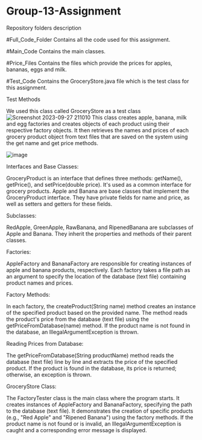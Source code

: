 # Group-13-Assignment

Repository folders description

#Full_Code_Folder
Contains all the code used for this assignment.

#Main_Code
Contains the main classes.

#Price_Files
Contains the files which provide the prices for apples, bananas, eggs and milk.

#Test_Code
Contains the GroceryStore.java file which is the test class for this assignment.

Test Methods

We used this class called GroceryStore as a test class
![Screenshot 2023-09-27 211010](https://github.com/EsotericProgrammer/Group-13-Assignment/assets/140844647/11f55950-a7fc-4be3-b506-912a7f218f41)
This class creates apple, banana, milk and egg factories and creates objects of each product using their respective factory objects. It then retrieves the names and prices of each grocery product object from text files that are saved on the system using the get name and get price methods.

![image](https://github.com/EsotericProgrammer/Group-13-Assignment/assets/140844647/4531866f-f7c6-47b9-ad51-b677d2ccaab5)


Interfaces and Base Classes:

GroceryProduct is an interface that defines three methods: getName(), getPrice(), and setPrice(double price). It's used as a common interface for grocery products.
Apple and Banana are base classes that implement the GroceryProduct interface. They have private fields for name and price, as well as setters and getters for these fields.

Subclasses:

RedApple, GreenApple, RawBanana, and RipenedBanana are subclasses of Apple and Banana. They inherit the properties and methods of their parent classes.

Factories:

AppleFactory and BananaFactory are responsible for creating instances of apple and banana products, respectively.
Each factory takes a file path as an argument to specify the location of the database (text file) containing product names and prices.

Factory Methods:

In each factory, the createProduct(String name) method creates an instance of the specified product based on the provided name.
The method reads the product's price from the database (text file) using the getPriceFromDatabase(name) method.
If the product name is not found in the database, an IllegalArgumentException is thrown.


Reading Prices from Database:

The getPriceFromDatabase(String productName) method reads the database (text file) line by line and extracts the price of the specified product.
If the product is found in the database, its price is returned; otherwise, an exception is thrown.


GroceryStore Class:

The FactoryTester class is the main class where the program starts.
It creates instances of AppleFactory and BananaFactory, specifying the path to the database (text file).
It demonstrates the creation of specific products (e.g., "Red Apple" and "Ripened Banana") using the factory methods.
If the product name is not found or is invalid, an IllegalArgumentException is caught and a corresponding error message is displayed.
